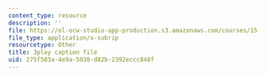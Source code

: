```yaml
---
content_type: resource
description: ''
file: https://ol-ocw-studio-app-production.s3.amazonaws.com/courses/15-071-the-analytics-edge-spring-2017/275f503a4e9a5938d82b2392eccc848f_sJalJ1A9NDg.srt
file_type: application/x-subrip
resourcetype: Other
title: 3play caption file
uid: 275f503a-4e9a-5938-d82b-2392eccc848f
---
```

